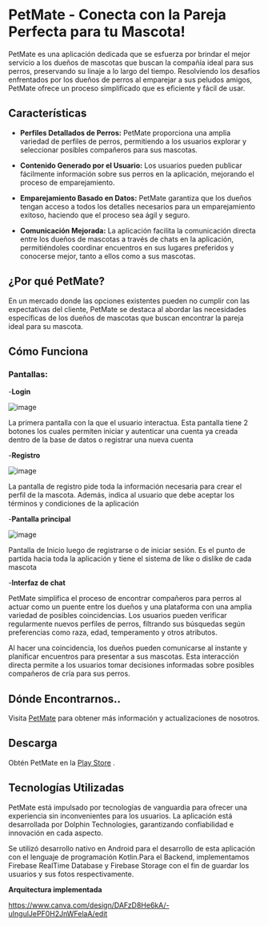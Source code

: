 # PetMate - Conecta con la Pareja Perfecta para tu Mascota!

PetMate es una aplicación dedicada que se esfuerza por brindar el mejor servicio a los dueños de mascotas que buscan la compañía ideal para sus perros, preservando su linaje a lo largo del tiempo. Resolviendo los desafíos enfrentados por los dueños de perros al emparejar a sus peludos amigos, PetMate ofrece un proceso simplificado que es eficiente y fácil de usar.

## Características

- **Perfiles Detallados de Perros:** PetMate proporciona una amplia variedad de perfiles de perros, permitiendo a los usuarios explorar y seleccionar posibles compañeros para sus mascotas.
  
- **Contenido Generado por el Usuario:** Los usuarios pueden publicar fácilmente información sobre sus perros en la aplicación, mejorando el proceso de emparejamiento.

- **Emparejamiento Basado en Datos:** PetMate garantiza que los dueños tengan acceso a todos los detalles necesarios para un emparejamiento exitoso, haciendo que el proceso sea ágil y seguro.

- **Comunicación Mejorada:** La aplicación facilita la comunicación directa entre los dueños de mascotas a través de chats en la aplicación, permitiéndoles coordinar encuentros en sus lugares preferidos y conocerse mejor, tanto a ellos como a sus mascotas.

## ¿Por qué PetMate?

En un mercado donde las opciones existentes pueden no cumplir con las expectativas del cliente, PetMate se destaca al abordar las necesidades específicas de los dueños de mascotas que buscan encontrar la pareja ideal para su mascota.

## Cómo Funciona
### Pantallas:
-**Login**

![image](https://github.com/KironStylo/AppPetmate/assets/87038591/1bc13b08-dffa-4894-8c7d-98f031280cd5)

La primera pantalla con la que el usuario interactua. Esta pantalla tiene 2 botones los cuales permiten iniciar y autenticar una cuenta ya creada dentro de la base de datos o registrar una nueva cuenta

-**Registro**

![image](https://github.com/KironStylo/AppPetmate/assets/87038591/f9c09c7b-0415-400d-baf5-a1b6c5a906dc)

La pantalla de registro pide toda la información necesaria para crear el perfil de la mascota. Además, indica al usuario que debe aceptar los términos y condiciones de la aplicación

-**Pantalla principal**

![image](https://github.com/KironStylo/AppPetmate/assets/87038591/a7069c54-5b87-44a7-b3cb-adf1d4546a4e)

Pantalla de Inicio luego de registrarse o de iniciar sesión. Es el punto de partida hacia toda la aplicación y tiene el sistema de like o dislike de cada mascota

-**Interfaz de chat**




PetMate simplifica el proceso de encontrar compañeros para perros al actuar como un puente entre los dueños y una plataforma con una amplia variedad de posibles coincidencias. Los usuarios pueden verificar regularmente nuevos perfiles de perros, filtrando sus búsquedas según preferencias como raza, edad, temperamento y otros atributos.

Al hacer una coincidencia, los dueños pueden comunicarse al instante y planificar encuentros para presentar a sus mascotas. Esta interacción directa permite a los usuarios tomar decisiones informadas sobre posibles compañeros de cría para sus perros.

## Dónde Encontrarnos..

Visita [PetMate](https://www.petmate.com) para obtener más información y actualizaciones de nosotros.

## Descarga

Obtén PetMate en la [Play Store](https://play.google.com/petmate) .

## Tecnologías Utilizadas

PetMate está impulsado por tecnologías de vanguardia para ofrecer una experiencia sin inconvenientes para los usuarios. La aplicación está desarrollada por Dolphin Technologies, garantizando confiabilidad e innovación en cada aspecto.

Se utilizó desarrollo nativo en Android para el desarrollo de esta aplicación con el lenguaje de programación Kotlin.Para el Backend, implementamos Firebase RealTime Database y Firebase Storage con el fin de guardar los usuarios y sus fotos respectivamente.

**Arquitectura implementada**

https://www.canva.com/design/DAFzD8He6kA/-uIngulJePF0H2JnWFelaA/edit
